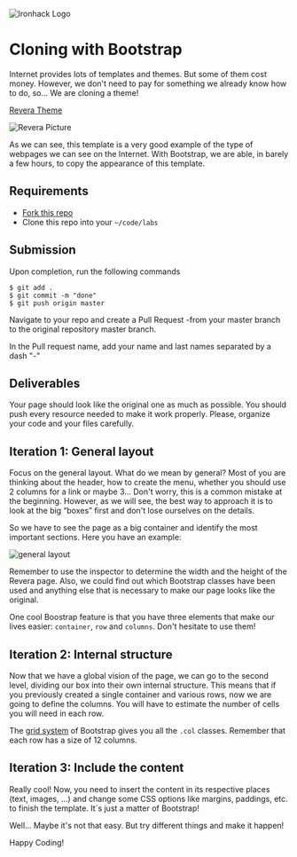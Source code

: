 ![Ironhack Logo](https://i.imgur.com/1QgrNNw.png)

# Cloning with Bootstrap

Internet provides lots of templates and themes. But some of them cost money. However, we don't need to pay for something we already know how to do, so... We are cloning a theme!

[Revera Theme](https://web.archive.org/web/20180109051150/http://demo.fabthemes.com/revera/)

![Revera Picture](https://i.imgur.com/3y7yay8.png)

As we can see, this template is a very good example of the type of webpages we can see on the Internet. With Bootstrap, we are able, in barely a few hours, to copy the appearance of this template.

## Requirements

- [Fork this repo](https://guides.github.com/activities/forking/)
- Clone this repo into your `~/code/labs`

## Submission

Upon completion, run the following commands
```
$ git add .
$ git commit -m "done"
$ git push origin master
```
Navigate to your repo and create a Pull Request -from your master branch to the original repository master branch.

In the Pull request name, add your name and last names separated by a dash "-"

## Deliverables

Your page should look like the original one as much as possible. You should push every resource needed to make it work properly. Please, organize your code and your files carefully.

## Iteration 1: General layout

Focus on the general layout. What do we mean by general? Most of you are thinking about the header, how to create the menu, whether you should use 2 columns for a link or maybe 3... Don't worry, this is a common mistake at the beginning. However, as we will see, the best way to approach it is to look at the big “boxes” first and don't lose ourselves on the details.

So we have to see the page as a big container and identify the most important sections. Here you have an example:

![general layout](https://i.imgur.com/IIAG0g0.jpg)

Remember to use the inspector to determine the width and the height of the Revera page. Also, we could find out which Bootstrap classes have been used and anything else that is necessary to make our page looks like the original.

One cool Boostrap feature is that you have three elements that make our lives easier: `container`,  `row` and `columns`. Don't hesitate to use them!

## Iteration 2: Internal structure

Now that we have a global vision of the page, we can go to the second level, dividing our box into their own internal structure. This means that if you previously created a single container and various rows, now we are going to define the columns. You will have to estimate the number of cells you will need in each row.

The [grid system](http://getbootstrap.com/css/#grid) of Bootstrap gives you all the `.col` classes. Remember that each row has a size of 12 columns.

## Iteration 3: Include the content

Really cool! Now, you need to insert the content in its respective places (text, images, ...) and change some CSS options like margins, paddings, etc. to finish the template. It´s just a matter of Bootstrap!

Well... Maybe it's not that easy. But try different things and make it happen!

Happy Coding!

